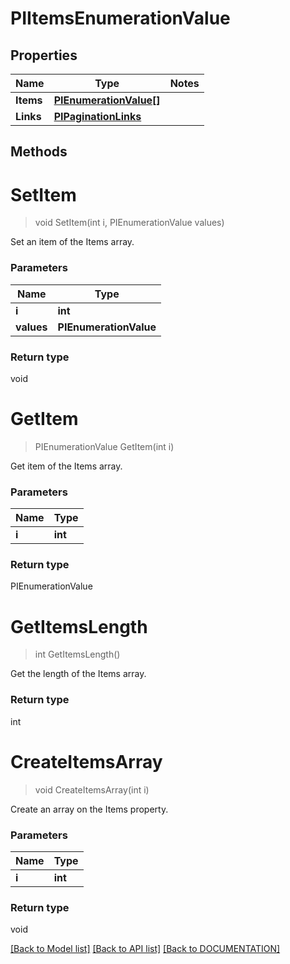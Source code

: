 # PIItemsEnumerationValue

## Properties
Name | Type | Notes
------------ | ------------- | -------------
**Items** | **[**PIEnumerationValue[]**](../Model/PIEnumerationValue.md)**
**Links** | **[**PIPaginationLinks**](../Model/PIPaginationLinks.md)**

## Methods

# **SetItem**
> void SetItem(int i, PIEnumerationValue values)

Set an item of the Items array.

### Parameters

Name | Type
------------- | -------------
 **i** | **int**
 **values** | **PIEnumerationValue**

### Return type

void


# **GetItem**
> PIEnumerationValue GetItem(int i)

Get item of the Items array.

### Parameters

Name | Type
------------- | -------------
 **i** | **int**

### Return type

PIEnumerationValue


# **GetItemsLength**
> int GetItemsLength()

Get the length of the Items array.


### Return type

int


# **CreateItemsArray**
> void CreateItemsArray(int i)

Create an array on the Items property.

### Parameters

Name | Type
------------- | -------------
 **i** | **int**

### Return type

void

[[Back to Model list]](../../DOCUMENTATION.md#documentation-for-models) [[Back to API list]](../../DOCUMENTATION.md#documentation-for-api-endpoints) [[Back to DOCUMENTATION]](../../DOCUMENTATION.md)

